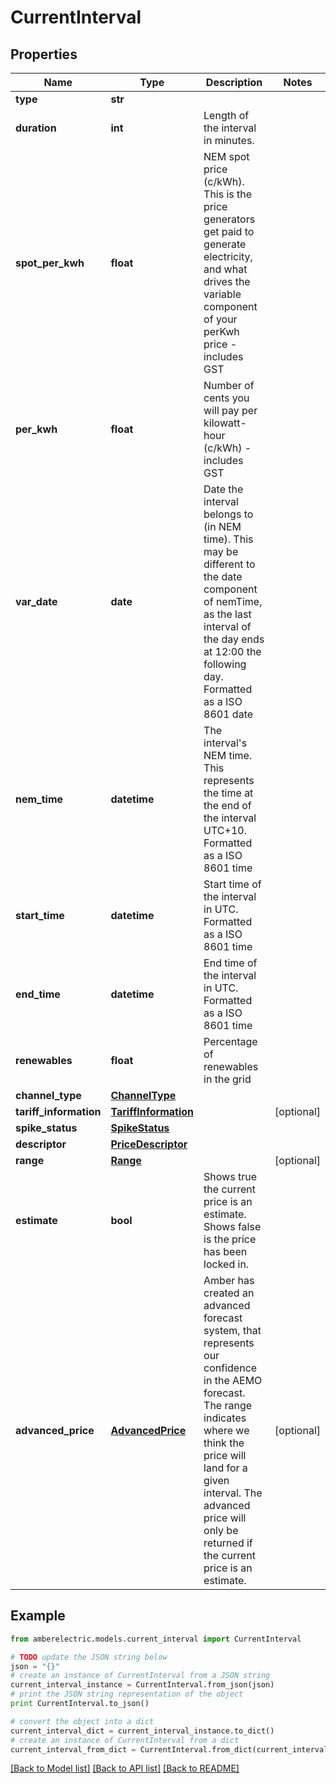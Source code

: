 # CurrentInterval


## Properties
Name | Type | Description | Notes
------------ | ------------- | ------------- | -------------
**type** | **str** |  | 
**duration** | **int** | Length of the interval in minutes. | 
**spot_per_kwh** | **float** | NEM spot price (c/kWh). This is the price generators get paid to generate electricity, and what drives the variable component of your perKwh price - includes GST | 
**per_kwh** | **float** | Number of cents you will pay per kilowatt-hour (c/kWh) - includes GST | 
**var_date** | **date** | Date the interval belongs to (in NEM time). This may be different to the date component of nemTime, as the last interval of the day ends at 12:00 the following day. Formatted as a ISO 8601 date | 
**nem_time** | **datetime** | The interval&#39;s NEM time. This represents the time at the end of the interval UTC+10. Formatted as a ISO 8601 time | 
**start_time** | **datetime** | Start time of the interval in UTC. Formatted as a ISO 8601 time | 
**end_time** | **datetime** | End time of the interval in UTC. Formatted as a ISO 8601 time | 
**renewables** | **float** | Percentage of renewables in the grid | 
**channel_type** | [**ChannelType**](ChannelType.md) |  | 
**tariff_information** | [**TariffInformation**](TariffInformation.md) |  | [optional] 
**spike_status** | [**SpikeStatus**](SpikeStatus.md) |  | 
**descriptor** | [**PriceDescriptor**](PriceDescriptor.md) |  | 
**range** | [**Range**](Range.md) |  | [optional] 
**estimate** | **bool** | Shows true the current price is an estimate. Shows false is the price has been locked in. | 
**advanced_price** | [**AdvancedPrice**](AdvancedPrice.md) | Amber has created an advanced forecast system, that represents our confidence in the AEMO forecast. The range indicates where we think the price will land for a given interval. The advanced price will only be returned if the current price is an estimate. | [optional] 

## Example

```python
from amberelectric.models.current_interval import CurrentInterval

# TODO update the JSON string below
json = "{}"
# create an instance of CurrentInterval from a JSON string
current_interval_instance = CurrentInterval.from_json(json)
# print the JSON string representation of the object
print CurrentInterval.to_json()

# convert the object into a dict
current_interval_dict = current_interval_instance.to_dict()
# create an instance of CurrentInterval from a dict
current_interval_from_dict = CurrentInterval.from_dict(current_interval_dict)
```
[[Back to Model list]](../README.md#documentation-for-models) [[Back to API list]](../README.md#documentation-for-api-endpoints) [[Back to README]](../README.md)


